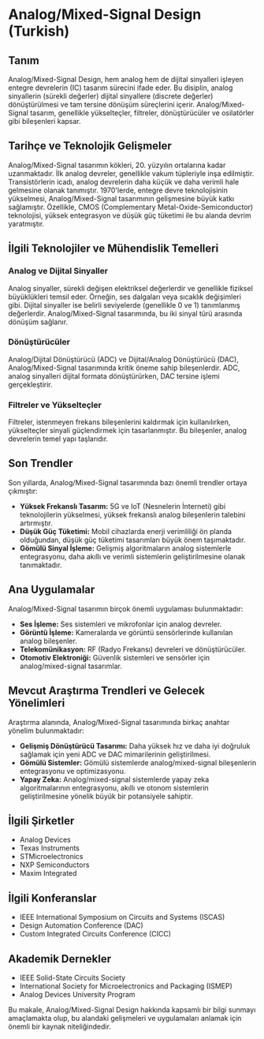 # Analog/Mixed-Signal Design (Turkish)

## Tanım

Analog/Mixed-Signal Design, hem analog hem de dijital sinyalleri işleyen entegre devrelerin (IC) tasarım sürecini ifade eder. Bu disiplin, analog sinyallerin (sürekli değerler) dijital sinyallere (discrete değerler) dönüştürülmesi ve tam tersine dönüşüm süreçlerini içerir. Analog/Mixed-Signal tasarım, genellikle yükselteçler, filtreler, dönüştürücüler ve osilatörler gibi bileşenleri kapsar.

## Tarihçe ve Teknolojik Gelişmeler

Analog/Mixed-Signal tasarımın kökleri, 20. yüzyılın ortalarına kadar uzanmaktadır. İlk analog devreler, genellikle vakum tüpleriyle inşa edilmiştir. Transistörlerin icadı, analog devrelerin daha küçük ve daha verimli hale gelmesine olanak tanımıştır. 1970'lerde, entegre devre teknolojisinin yükselmesi, Analog/Mixed-Signal tasarımının gelişmesine büyük katkı sağlamıştır. Özellikle, CMOS (Complementary Metal-Oxide-Semiconductor) teknolojisi, yüksek entegrasyon ve düşük güç tüketimi ile bu alanda devrim yaratmıştır.

## İlgili Teknolojiler ve Mühendislik Temelleri

### Analog ve Dijital Sinyaller

Analog sinyaller, sürekli değişen elektriksel değerlerdir ve genellikle fiziksel büyüklükleri temsil eder. Örneğin, ses dalgaları veya sıcaklık değişimleri gibi. Dijital sinyaller ise belirli seviyelerde (genellikle 0 ve 1) tanımlanmış değerlerdir. Analog/Mixed-Signal tasarımında, bu iki sinyal türü arasında dönüşüm sağlanır.

### Dönüştürücüler

Analog/Dijital Dönüştürücü (ADC) ve Dijital/Analog Dönüştürücü (DAC), Analog/Mixed-Signal tasarımında kritik öneme sahip bileşenlerdir. ADC, analog sinyalleri dijital formata dönüştürürken, DAC tersine işlemi gerçekleştirir.

### Filtreler ve Yükselteçler

Filtreler, istenmeyen frekans bileşenlerini kaldırmak için kullanılırken, yükselteçler sinyali güçlendirmek için tasarlanmıştır. Bu bileşenler, analog devrelerin temel yapı taşlarıdır.

## Son Trendler

Son yıllarda, Analog/Mixed-Signal tasarımında bazı önemli trendler ortaya çıkmıştır:

- **Yüksek Frekanslı Tasarım:** 5G ve IoT (Nesnelerin İnterneti) gibi teknolojilerin yükselmesi, yüksek frekanslı analog bileşenlerin talebini artırmıştır.
- **Düşük Güç Tüketimi:** Mobil cihazlarda enerji verimliliği ön planda olduğundan, düşük güç tüketimi tasarımları büyük önem taşımaktadır.
- **Gömülü Sinyal İşleme:** Gelişmiş algoritmaların analog sistemlerle entegrasyonu, daha akıllı ve verimli sistemlerin geliştirilmesine olanak tanımaktadır.

## Ana Uygulamalar

Analog/Mixed-Signal tasarımın birçok önemli uygulaması bulunmaktadır:

- **Ses İşleme:** Ses sistemleri ve mikrofonlar için analog devreler.
- **Görüntü İşleme:** Kameralarda ve görüntü sensörlerinde kullanılan analog bileşenler.
- **Telekomünikasyon:** RF (Radyo Frekansı) devreleri ve dönüştürücüler.
- **Otomotiv Elektroniği:** Güvenlik sistemleri ve sensörler için analog/mixed-signal tasarımlar.

## Mevcut Araştırma Trendleri ve Gelecek Yönelimleri

Araştırma alanında, Analog/Mixed-Signal tasarımında birkaç anahtar yönelim bulunmaktadır:

- **Gelişmiş Dönüştürücü Tasarımı:** Daha yüksek hız ve daha iyi doğruluk sağlamak için yeni ADC ve DAC mimarilerinin geliştirilmesi.
- **Gömülü Sistemler:** Gömülü sistemlerde analog/mixed-signal bileşenlerin entegrasyonu ve optimizasyonu.
- **Yapay Zeka:** Analog/mixed-signal sistemlerde yapay zeka algoritmalarının entegrasyonu, akıllı ve otonom sistemlerin geliştirilmesine yönelik büyük bir potansiyele sahiptir.

## İlgili Şirketler

- Analog Devices
- Texas Instruments
- STMicroelectronics
- NXP Semiconductors
- Maxim Integrated

## İlgili Konferanslar

- IEEE International Symposium on Circuits and Systems (ISCAS)
- Design Automation Conference (DAC)
- Custom Integrated Circuits Conference (CICC)

## Akademik Dernekler

- IEEE Solid-State Circuits Society
- International Society for Microelectronics and Packaging (ISMEP)
- Analog Devices University Program

Bu makale, Analog/Mixed-Signal Design hakkında kapsamlı bir bilgi sunmayı amaçlamakta olup, bu alandaki gelişmeleri ve uygulamaları anlamak için önemli bir kaynak niteliğindedir.